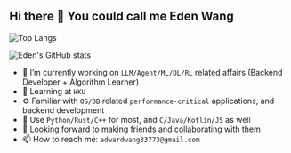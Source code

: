## Hi there 👋 You could call me Eden Wang

<!--
**DrEden33773/DrEden33773** is a ✨ _special_ ✨ repository because its `README.md` (this file) appears on your GitHub profile.

Here are some ideas to get you started:

- 🔭 I’m currently working on ...
- 🌱 I’m currently learning ...
- 👯 I’m looking to collaborate on ...
- 🤔 I’m looking for help with ...
- 💬 Ask me about ...
- 📫 How to reach me: ...
- 😄 Pronouns: ...
- ⚡ Fun fact: ...
-->

![Top Langs](https://github-readme-stats.vercel.app/api/top-langs/?username=DrEden33773&layout=compact&langs_count=3&theme=dracula)

![Eden's GitHub stats](https://github-readme-stats.vercel.app/api?username=DrEden33773&show_icons=true&theme=dracula)

- 🔭 I’m currently working on `LLM/Agent/ML/DL/RL` related affairs (Backend Developer + Algorithm Learner)
- 🌱 Learning at `HKU`
- ⚙️ Familiar with `OS/DB` related `performance-critical` applications, and backend development
- 📘 Use `Python/Rust/C++` for most, and `C/Java/Kotlin/JS` as well
- 👯 Looking forward to making friends and collaborating with them
- 📫 How to reach me: `edwardwang33773@gmail.com`
